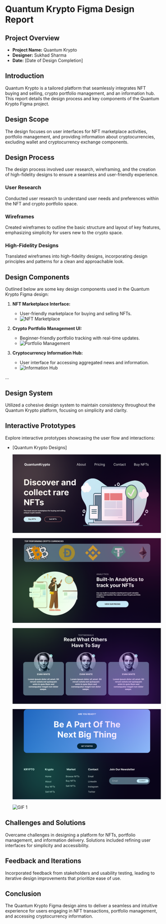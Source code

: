 # Quantum Krypto Figma Design Report

## Project Overview

- **Project Name:** Quantum Krypto
- **Designer:** Sukhad Sharma
- **Date:** [Date of Design Completion]

## Introduction

Quantum Krypto is a tailored platform that seamlessly integrates NFT buying and selling, crypto portfolio management, and an information hub. This report details the design process and key components of the Quantum Krypto Figma project.

## Design Scope

The design focuses on user interfaces for NFT marketplace activities, portfolio management, and providing information about cryptocurrencies, excluding wallet and cryptocurrency exchange components.

## Design Process

The design process involved user research, wireframing, and the creation of high-fidelity designs to ensure a seamless and user-friendly experience.

### User Research

Conducted user research to understand user needs and preferences within the NFT and crypto portfolio space.

### Wireframes

Created wireframes to outline the basic structure and layout of key features, emphasizing simplicity for users new to the crypto space.

### High-Fidelity Designs

Translated wireframes into high-fidelity designs, incorporating design principles and patterns for a clean and approachable look.

## Design Components

Outlined below are some key design components used in the Quantum Krypto Figma design:

1. **NFT Marketplace Interface:**

   - User-friendly marketplace for buying and selling NFTs.
   - ![NFT Marketplace](URL)

2. **Crypto Portfolio Management UI:**

   - Beginner-friendly portfolio tracking with real-time updates.
   - ![Portfolio Management](URL)

3. **Cryptocurrency Information Hub:**
   - User interface for accessing aggregated news and information.
   - ![Information Hub](URL)

...

## Design System

Utilized a cohesive design system to maintain consistency throughout the Quantum Krypto platform, focusing on simplicity and clarity.

## Interactive Prototypes

Explore interactive prototypes showcasing the user flow and interactions:

- [Quantum Krypto Designs]

  ![Image 1](Assets/1.png)

  ![Image 2](Assets/2.png)

  ![Image 3](Assets/3.png)

  ![Image 4](Assets/4.png)

  ![GIF 1](<Assets/vid 1.gif>)

## Challenges and Solutions

Overcame challenges in designing a platform for NFTs, portfolio management, and information delivery. Solutions included refining user interfaces for simplicity and accessibility.

## Feedback and Iterations

Incorporated feedback from stakeholders and usability testing, leading to iterative design improvements that prioritize ease of use.

## Conclusion

The Quantum Krypto Figma design aims to deliver a seamless and intuitive experience for users engaging in NFT transactions, portfolio management, and accessing cryptocurrency information.

